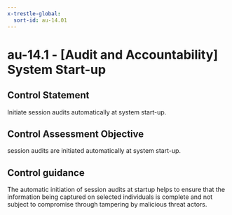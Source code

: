 ```yaml
---
x-trestle-global:
  sort-id: au-14.01
---
```


# au-14.1 - \[Audit and Accountability\] System Start-up

## Control Statement

Initiate session audits automatically at system start-up.

## Control Assessment Objective

session audits are initiated automatically at system start-up.

## Control guidance

The automatic initiation of session audits at startup helps to ensure that the information being captured on selected individuals is complete and not subject to compromise through tampering by malicious threat actors.
